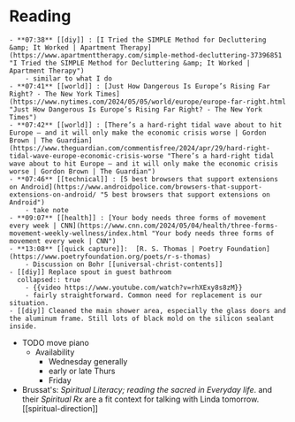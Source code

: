 # Reading
	- **07:38** [[diy]] : [I Tried the SIMPLE Method for Decluttering &amp; It Worked | Apartment Therapy](https://www.apartmenttherapy.com/simple-method-decluttering-37396851 "I Tried the SIMPLE Method for Decluttering &amp; It Worked | Apartment Therapy")
		- similar to what I do
	- **07:41** [[world]] : [Just How Dangerous Is Europe’s Rising Far Right? - The New York Times](https://www.nytimes.com/2024/05/05/world/europe/europe-far-right.html "Just How Dangerous Is Europe’s Rising Far Right? - The New York Times")
	- **07:42** [[world]] : [There’s a hard-right tidal wave about to hit Europe – and it will only make the economic crisis worse | Gordon Brown | The Guardian](https://www.theguardian.com/commentisfree/2024/apr/29/hard-right-tidal-wave-europe-economic-crisis-worse "There’s a hard-right tidal wave about to hit Europe – and it will only make the economic crisis worse | Gordon Brown | The Guardian")
	- **07:46** [[technical]] : [5 best browsers that support extensions on Android](https://www.androidpolice.com/browsers-that-support-extensions-on-android/ "5 best browsers that support extensions on Android")
		- take note
	- **09:07** [[health]] : [Your body needs three forms of movement every week | CNN](https://www.cnn.com/2024/05/04/health/three-forms-movement-weekly-wellness/index.html "Your body needs three forms of movement every week | CNN")
	- **13:08** [[quick capture]]:  [R. S. Thomas | Poetry Foundation](https://www.poetryfoundation.org/poets/r-s-thomas)
		- Discussion on Bohr [[universal-christ-contents]]
	- [[diy]] Replace spout in guest bathroom
	  collapsed:: true
		- {{video https://www.youtube.com/watch?v=rhXExy8s8zM}}
		- fairly straightforward. Common need for replacement is our situation.
	- [[diy]] Cleaned the main shower area, especially the glass doors and the aluminum frame. Still lots of black mold on the silicon sealant inside.
- TODO move piano
	- Availability
		- Wednesday generally
		- early or late Thurs
		- Friday
- Brussat's: *Spiritual Literacy; reading the sacred in Everyday life*. and their *Spiritual Rx* are a fit context for talking with Linda tomorrow. [[spiritual-direction]]